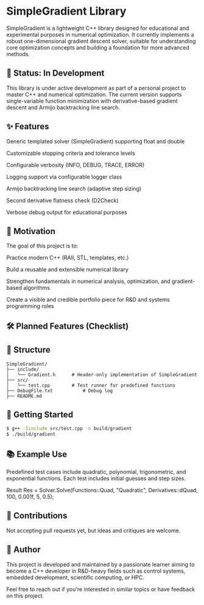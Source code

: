 # SimpleGradient Library

SimpleGradient is a lightweight C++ library designed for educational and experimental purposes in numerical optimization. It currently implements a robust one-dimensional gradient descent solver, suitable for understanding core optimization concepts and building a foundation for more advanced methods.

## 🚧 Status: In Development

This library is under active development as part of a personal project to master C++ and numerical optimization. The current version supports single-variable function minimization with derivative-based gradient descent and Armijo backtracking line search.

## ✨ Features

Generic templated solver (SimpleGradient<T>) supporting float and double

Customizable stopping criteria and tolerance levels

Configurable verbosity (INFO, DEBUG, TRACE, ERROR)

Logging support via configurable logger class

Armijo backtracking line search (adaptive step sizing)

Second derivative flatness check (D2Check)

Verbose debug output for educational purposes

## 🧠 Motivation

The goal of this project is to:

Practice modern C++ (RAII, STL, templates, etc.)

Build a reusable and extensible numerical library

Strengthen fundamentals in numerical analysis, optimization, and gradient-based algorithms

Create a visible and credible portfolio piece for R&D and systems programming roles

## 🛠 Planned Features (Checklist)



## 📁 Structure
```
SimpleGradient/
├── include/
│   └── Gradient.h      # Header-only implementation of SimpleGradient
├── src/
│   └── test.cpp        # Test runner for predefined functions
├── DebugFile.txt           # Debug log 
├── README.md
```

## 🚀 Getting Started
```bash
$ g++ -Iinclude src/test.cpp -o build/gradient
$ ./build/gradient
```
## 📚 Example Use

Predefined test cases include quadratic, polynomial, trigonometric, and exponential functions. Each test includes initial guesses and step sizes.

Result Res = Solver.Solve(Functions::Quad, "Quadratic", Derivatives::dQuad, 100, 0.001f, 5, 0.5);

## 🤝 Contributions

Not accepting pull requests yet, but ideas and critiques are welcome.

## 🧾 Author

This project is developed and maintained by a passionate learner aiming to become a C++ developer in R&D-heavy fields such as control systems, embedded development, scientific computing, or HPC.

Feel free to reach out if you're interested in similar topics or have feedback on this project.
